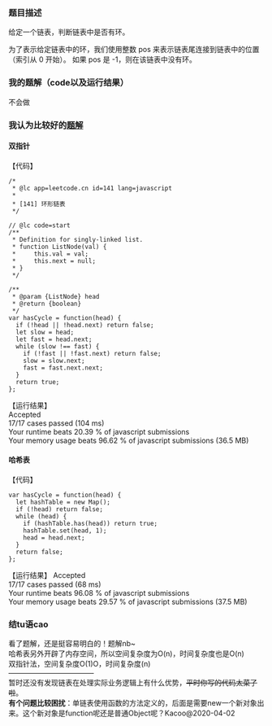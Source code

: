 ### 题目描述
给定一个链表，判断链表中是否有环。  
  
为了表示给定链表中的环，我们使用整数 pos 来表示链表尾连接到链表中的位置（索引从 0 开始）。 如果 pos 是 -1，则在该链表中没有环。
### 我的题解（code以及运行结果）
不会做
### 我认为比较好的[题解](https://leetcode-cn.com/problems/linked-list-cycle/solution/huan-xing-lian-biao-by-leetcode/)
#### 双指针
【代码】  
```
/*
 * @lc app=leetcode.cn id=141 lang=javascript
 *
 * [141] 环形链表
 */

// @lc code=start
/**
 * Definition for singly-linked list.
 * function ListNode(val) {
 *     this.val = val;
 *     this.next = null;
 * }
 */

/**
 * @param {ListNode} head
 * @return {boolean}
 */
var hasCycle = function(head) {  
  if (!head || !head.next) return false;  
  let slow = head;
  let fast = head.next;
  while (slow !== fast) {
    if (!fast || !fast.next) return false;
    slow = slow.next;
    fast = fast.next.next;
  }
  return true;
};
```
【运行结果】  
Accepted  
17/17 cases passed (104 ms)  
Your runtime beats 20.39 % of javascript submissions  
Your memory usage beats 96.62 % of javascript submissions (36.5 MB)  
#### 哈希表
【代码】  
```
var hasCycle = function(head) {
  let hashTable = new Map();
  if (!head) return false;
  while (head) {
    if (hashTable.has(head)) return true;
    hashTable.set(head, 1);
    head = head.next;
  }
  return false;
};
```
【运行结果】
Accepted  
17/17 cases passed (68 ms)  
Your runtime beats 96.08 % of javascript submissions  
Your memory usage beats 29.57 % of javascript submissions (37.5 MB)  
### 结tu语cao
看了题解，还是挺容易明白的！题解nb~  
哈希表另外开辟了内存空间，所以空间复杂度为O(n)，时间复杂度也是O(n)  
双指针法，空间复杂度O(1)O，时间复杂度(n)  
————————————  
暂时还没有发现链表在处理实际业务逻辑上有什么优势，~~平时你写的代码太菜了啦~~。  
**有个问题比较困扰**：单链表使用函数的方法定义的，后面是需要new一个新对象出来。这个新对象是function呢还是普通Object呢？Kacoo@2020-04-02